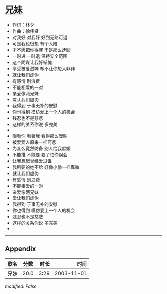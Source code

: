 # [兄妹](https://music.163.com/song?id=66656)

* 作词：林夕
* 作曲：徐伟贤
* 对我好 对我好 好到无路可退
* 可是我也很想 有个人陪
* 才不愿把你得罪 于是那么迂回
* 一时进 一时退 保持安全范围
* 这个阴谋让我好惭愧
* 享受被爱滋味 却不让你想入非非
* 就让我们虚伪
* 有感情 别浪费
* 不能相爱的一对
* 亲爱像两兄妹
* 爱让我们虚伪
* 我得到 于事无补的安慰
* 你也得到 模仿爱上一个人的机会
* 残忍也不是慈悲
* 这样的关系你说 多完美
* 
* 眼看你 看著我 看得那么暧昧
* 被爱爱人原来一样可悲
* 为甚么竟然防备 别人给我献媚
* 不能推 不能要 要了怕你误会
* 让我想起曾经爱过谁
* 我所要的她不给 好像小偷一样卑微
* 就让我们虚伪
* 有感情 别浪费
* 不能相爱的一对
* 亲爱像两兄妹
* 爱让我们虚伪
* 我得到 于事无补的安慰
* 你也得到 模仿爱上一个人的机会
* 残忍也不是慈悲
* 这样的关系你说 多完美
* 


---

## Appendix

|歌名|分数|时长|时间|
|:---|:---:|---:|---:|
|兄妹|20.0|3:29|2003-11-01

*modified: False*
